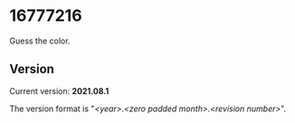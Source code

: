 # 16777216
Guess the color.

## Version
Current version: **2021.08.1**

The version format is "*\<year\>.\<zero padded month\>.\<revision number\>*".